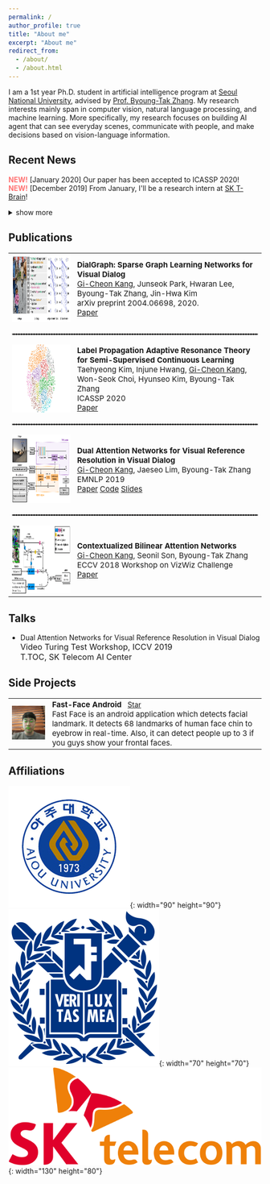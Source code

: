 ```yaml
---
permalink: /
author_profile: true
title: "About me"
excerpt: "About me"
redirect_from: 
  - /about/
  - /about.html
---
```

I am a 1st year Ph.D. student in artificial intelligence  program at <a href="http://en.snu.ac.kr">Seoul National University</a>, advised by <a href="https://bi.snu.ac.kr/~btzhang/">Prof. Byoung-Tak Zhang</a>. My research interests mainly span in computer vision, natural language processing, and machine learning. More specifically, my research focuses on building AI agent that can see everyday scenes, communicate with people, and make decisions based on vision-language information.


## Recent News
<span style="color:#ff7272;"><b>NEW!</b></span> [January 2020] Our paper has been accepted to ICASSP 2020!<br>
<span style="color:#ff7272;"><b>NEW!</b></span> [December 2019] From January, I'll be a research intern at <a href="https://www.skt.ai">SK T-Brain</a>!
<details>
  <summary>show more</summary>
  <span style="color:#ff7272;"><b>NEW!</b></span> [November 2019] I gave a spotlight talk at <a href="https://videoturingtest.github.io">Video Turing Test workshop</a>, ICCV 2019.<br>
  <span style="color:#ff7272;"><b>NEW!</b></span> [October 2019] I gave an invited talk at <a href="https://www.skt.ai">SK Telecom AI Center</a>.<br>
<span style="color:#ff7272"><b>NEW!</b></span> [August 2019] Excited to announce that <a href="https://arxiv.org/abs/1902.09368">our paper</a> has been accepted to <a href="https://www.emnlp-ijcnlp2019.org/">EMNLP 2019</a>.<br>
  <span style="color:#ff7272;"><b>NEW!</b></span> [June 2019] Our proposed method ranks <b>3rd place</b> in <a href="https://visualdialog.org/challenge/2019">Visual Dialog Challenge 2019</a>!!<br>
  <span style="color:#ff7272;"><b>NEW!</b></span> [August 2018] We have a paper accepted to ECCV 2018 Workshop on <a href="http://vizwiz.org/workshop/">VizWiz Grand Challenge</a>.
</details>

## Publications
<table align="center" style="border-collapse: collapse; border: none;">
    <!-- Sparse Graph Learning Network -->
    <tr style="border: none;">
        <td align="center" style="border: none;"><img src="../images/SGLN-20.png?raw=true" alt="Photo" width="275" height="135" /></td>
        <td align="left" style="border: none;"><b><span style="font-size: 15px;">DialGraph: Sparse Graph Learning Networks for Visual Dialog</span></b><br>
          <span style="font-size:15px;"><u>Gi-Cheon Kang</u>, Junseok Park, Hwaran Lee, Byoung-Tak Zhang, Jin-Hwa Kim</span><br>
          <span style="font-size:15px;">arXiv preprint 2004.06698, 2020.</span><br>
          <span style="font-size:15px;"><a class="btn btn--info" href="https://arxiv.org/abs/2004.06698">Paper</a></span>
          </td> 
    </tr>  
    <tr style="border: none;">
        <td style="border: none;" colspan="3"><hr style="border: dashed 1px #8c8b8b;"></td>
    </tr>
    <!-- LPART -->
    <tr style="border: none;">
        <td align="center" style="border: none;"><img src="../images/LPART-20.png?raw=true" alt="Photo" width="270" height="135" /></td>
        <td align="left" style="border: none;"><b><span style="font-size: 15px;">Label Propagation Adaptive Resonance Theory for Semi-Supervised Continuous Learning</span></b><br>
          <span style="font-size:15px;">Taehyeong Kim, Injune Hwang, <u>Gi-Cheon Kang</u>, Won-Seok Choi, Hyunseo Kim, Byoung-Tak Zhang</span><br>
          <span style="font-size:15px;">ICASSP 2020</span><br>
          <span style="font-size:15px;"><a class="btn btn--info" href="https://ieeexplore.ieee.org/document/9054655">Paper</a></span>
          </td> 
    </tr>  
    <tr style="border: none;">
        <td style="border: none;" colspan="3"><hr style="border: dashed 1px #8c8b8b;"></td>
    </tr>  
    <!-- Dual Attention Networks -->
    <tr style="border: none;">
        <td align="center" style="border: none;"><img src="../images/DAN-19.png?raw=true" alt="Photo" width="270" height="135" /></td>
        <td align="left" style="border: none;"><b><span style="font-size: 15px;">Dual Attention Networks for Visual Reference Resolution in Visual Dialog</span></b><br>
          <span style="font-size:15px;"><u>Gi-Cheon Kang</u>, Jaeseo Lim, Byoung-Tak Zhang</span><br>
          <span style="font-size:15px;">EMNLP 2019</span><br>
          <span style="font-size:15px;"><a class="btn btn--info" href="https://www.aclweb.org/anthology/D19-1209/">Paper</a></span>
          <span style="font-size:15px;"><a class="btn btn--success" href="https://github.com/gicheonkang/DAN-VisDial">Code</a> </span>
          <span style="font-size:15px;"><a class="btn btn--inverse" href="https://docs.google.com/viewer?url=https://raw.githubusercontent.com/gicheonkang/gicheonkang.github.io/master/files/DAN-19-slide.pdf">Slides</a></span>
        </td>
    </tr>
    <tr style="border: none;">
        <td style="border: none;" colspan="3"><hr style="border: dashed 1px #8c8b8b;"></td>
    </tr>
    <!-- Contextualized Bilinear Attention Networks -->
    <tr style="border: none;">
        <td align="center" style="border: none;"><img src="../images/CBAN-18.png?raw=true" alt="Photo" width="270" height="135" /></td>
        <td align="left" style="border: none;"><b><span style="font-size: 15px;">Contextualized Bilinear Attention Networks</span></b><br>
          <span style="font-size:15px;"><u>Gi-Cheon Kang</u>, Seonil Son, Byoung-Tak Zhang</span><br>
          <span style="font-size:15px;">ECCV 2018 Workshop on VizWiz Challenge</span><br>
          <span style="font-size:15px;"><a class="btn btn--info" href="https://bi.snu.ac.kr/Publications/Conferences/International/ECCV2018_Workshop_VizWiz_GCKang.pdf">Paper</a></span>
          </td> 
    </tr>
</table>

## Talks
- Dual Attention Networks for Visual Reference Resolution in Visual Dialog <br>
<span style="font-size:16px;">Video Turing Test Workshop, ICCV 2019</span><br>
<span style="font-size:16px;">T.TOC, SK Telecom AI Center</span><br>

## Side Projects
<script async defer src="https://buttons.github.io/buttons.js"></script>
<table align="center" style="border-collapse: collapse; border: none;" >
    <tr style="border: none;">
        <td align="center" style="border: none;"><img src="../images/fast-face-android.png?raw=true" alt="Photo" width="270" /></td>
      <td align="left" style="border: none;"><b><span style="font-size: 15px;">Fast-Face Android &nbsp; </span></b><a class="github-button" href="https://github.com/gicheonkang/fast-face-android" data-icon="octicon-star" data-show-count="true" aria-label="Star gicheonkang/fast-face-android on GitHub">Star</a><br>
          <span style="font-size:15px;">Fast Face is an android application which detects facial landmark. It detects 68 landmarks of human face chin to eyebrow in real-time. Also, it can detect people up to 3 if you guys show your frontal faces.</span><br>
        </td>
    </tr>    
</table>

## Affiliations
![ajou](/images/ajou.png){: width="90" height="90"} &nbsp; ![snu](/images/snu.png){: width="70" height="70"} &nbsp;&nbsp; ![skt](/images/skt.png){: width="130" height="80"}


<style>
  @media screen and (max-width: 750px) {
  table thead {
    border: none;
    clip: rect(0 0 0 0);
    height: 1px;
    margin: -1px;
    overflow: hidden;
    padding: 0;
    position: absolute;
    width: 1px;
  }
  
  table tr {
    border-bottom: 3px solid #ddd;
    display: block;
  }
  
  table td {
    border-bottom: 1px solid #ddd;
    display: block;
    text-align: left;
  }
  
  table td::before {
    content: attr(data-label);
    float: left;
  }
}

</style>

